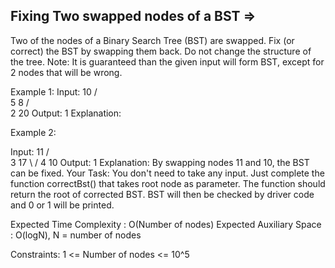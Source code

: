 Fixing Two swapped nodes of a BST  =>
----------------------------------



Two of the nodes of a Binary Search Tree (BST) are swapped. Fix (or correct) the BST by swapping them back. Do not change the structure of the tree.
Note: It is guaranteed than the given input will form BST, except for 2 nodes that will be wrong.
 
Example 1:
Input:
       10
     /    \
    5      8
   / \
  2   20
Output: 1
Explanation:
 
Example 2:

Input:
         11
       /    \
      3      17
       \    /
        4  10
Output: 1 
Explanation: 
By swapping nodes 11 and 10, the BST 
can be fixed.
Your Task:
You don't need to take any input. Just complete the function correctBst() that takes root node as parameter. The function should return the root of corrected BST. BST will then be checked by driver code and 0 or 1 will be printed.

Expected Time Complexity : O(Number of nodes)
Expected Auxiliary Space : O(logN), N = number of nodes
 
Constraints:
1 <= Number of nodes <= 10^5
